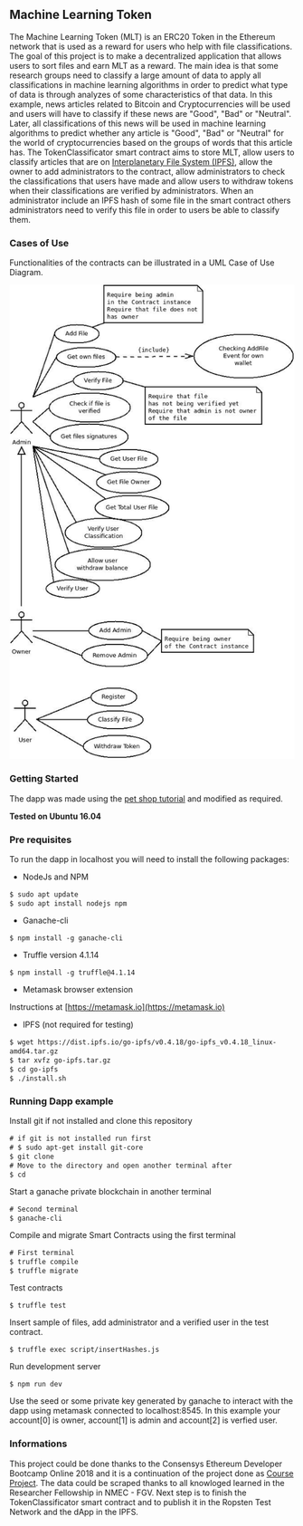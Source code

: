 
## Machine Learning Token

  The Machine Learning Token (MLT) is an ERC20 Token in the Ethereum network that is used as a reward for users who help with file classifications. The goal of this project is to make a decentralized application that allows users to sort files and earn MLT as a reward. The main idea is that some research groups need to classify a large amount of data to apply all classifications in machine learning algorithms in order to predict what type of data is through analyzes of some characteristics of that data.
  In this example, news articles related to Bitcoin and Cryptocurrencies will be used and users will have to classify if these news are "Good", "Bad" or "Neutral". Later, all classifications of this news will be used in machine learning algorithms to predict whether any article is "Good", "Bad" or "Neutral" for the world of cryptocurrencies based on the groups of words that this article has.
  The TokenClassificator smart contract aims to store MLT, allow users to classify articles that are on [Interplanetary File System (IPFS)](https://ipfs.io), allow the owner to add administrators to the contract, allow administrators to check the classifications that users have made and allow users to withdraw tokens when their classifications are verified by administrators. When an administrator include an IPFS hash of some file in the smart contract others administrators need to verify this file in order to users be able to classify them.

### Cases of Use

Functionalities of the contracts can be illustrated in a UML Case of Use Diagram.

![TokenClassificator Case of Use](img/tcUseCase.jpeg "Figure 1: TokenClassificator Case of Use")


### Getting Started

The dapp was made using the [pet shop tutorial](https://truffleframework.com/tutorials/pet-shop) and modified as required.

**Tested on Ubuntu 16.04**

### Pre requisites

To run the dapp in localhost you will need to install the following packages:

* NodeJs and NPM

```
$ sudo apt update
$ sudo apt install nodejs npm
```

* Ganache-cli

```
$ npm install -g ganache-cli
```

* Truffle version 4.1.14

```
$ npm install -g truffle@4.1.14
```

* Metamask browser extension

Instructions at [https://metamask.io](https://metamask.io)

* IPFS (not required for testing)

```
$ wget https://dist.ipfs.io/go-ipfs/v0.4.18/go-ipfs_v0.4.18_linux-amd64.tar.gz
$ tar xvfz go-ipfs.tar.gz
$ cd go-ipfs
$ ./install.sh
```

### Running Dapp example

Install git if not installed and clone this repository

```
# if git is not installed run first
# $ sudo apt-get install git-core
$ git clone 
# Move to the directory and open another terminal after
$ cd 
```

Start a ganache private blockchain in another terminal

```
# Second terminal
$ ganache-cli
```

Compile and migrate Smart Contracts using the first terminal

```
# First terminal
$ truffle compile
$ truffle migrate
```

Test contracts

```
$ truffle test
```

Insert sample of files, add administrator and a verified user in the test contract.

```
$ truffle exec script/insertHashes.js
```

Run development server

```
$ npm run dev
```

Use the seed or some private key generated by ganache to interact with the dapp using metamask connected to localhost:8545.
In this example your account[0] is owner, account[1] is admin and account[2] is verfied user.


### Informations

This project could be done thanks to the Consensys Ethereum Developer Bootcamp Online 2018 and it is a continuation of the project done as [Course Project](https://github.com/henrique1837/ConsensysDevProgram2018). The data could be scraped thanks to all knowloged learned in the Researcher Fellowship in NMEC - FGV. Next step is to finish the TokenClassificator smart contract and to publish it in the Ropsten Test Network and the dApp in the IPFS.
